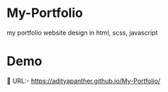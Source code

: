 # My-Portfolio
my portfolio website design in html, scss, javascript

# Demo

:rocket: URL:-  https://adityapanther.github.io/My-Portfolio/








